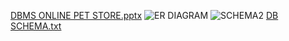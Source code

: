 [DBMS ONLINE PET STORE.pptx](https://github.com/user-attachments/files/20831335/DBMS.ONLINE.PET.STORE.pptx)
![ER DIAGRAM](https://github.com/user-attachments/assets/ddc51ae8-c793-471b-ab15-b1e23eaefbda)
![SCHEMA2](https://github.com/user-attachments/assets/7845a96a-138e-4559-b45a-41af8d6792fd)
[DB SCHEMA.txt](https://github.com/user-attachments/files/20831347/DB.SCHEMA.txt)
